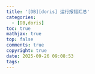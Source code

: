 ```yaml
---
title: '[DB][doris] 运行报错汇总'
categories:
  - [DB,doris]
toc: true
mathjax: true
top: false
comments: true
copyright: true
date: 2025-09-26 09:08:53
tags:
---
```

